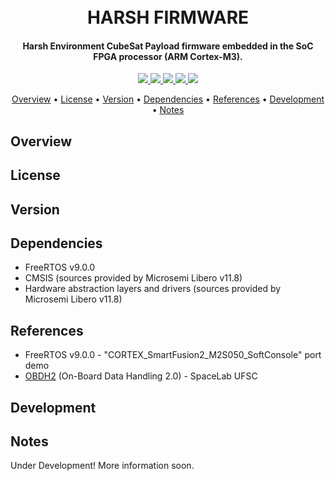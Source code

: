 <h1 align="center">
	<br>
	HARSH FIRMWARE
	<br>
</h1>

<h4 align="center">Harsh Environment CubeSat Payload firmware embedded in the SoC FPGA processor (ARM Cortex-M3).</h4>

<p align="center">
    <a href="">
		<img src="https://img.shields.io/badge/latest%20version-0.0.33-lightgreen?style=for-the-badge">
	</a>
    <a href="https://spacelab.ufsc.br">
		<img src="https://img.shields.io/badge/stable%20version-0.0.0-blue?style=for-the-badge">
	</a>
	<a href="http://www.lirmm.fr/">
		<img src="https://img.shields.io/badge/use-acedemic%20only-9cf?style=for-the-badge">
	</a>
	<a href="http://www.lirmm.fr/">
		<img src="https://img.shields.io/badge/license-MIT-red?style=for-the-badge">
	</a>
	<a href="https://github.com/andrempmattos/HARSH/tree/master/documentation">
		<img src="https://img.shields.io/badge/for%20more-here-lightgray?style=for-the-badge">
	</a>
</p>

<p align="center">
  	<a href="#overview">Overview</a> •
  	<a href="#license">License</a> •
  	<a href="#version">Version</a> •
  	<a href="#dependencies">Dependencies</a> •
  	<a href="#references">References</a> •
  	<a href="#development">Development</a> •
  	<a href="#notes">Notes</a>
</p>

## Overview

## License

## Version

## Dependencies
* FreeRTOS v9.0.0
* CMSIS (sources provided by Microsemi Libero v11.8)
* Hardware abstraction layers and drivers (sources provided by Microsemi Libero v11.8)

## References
* FreeRTOS v9.0.0 - "CORTEX_SmartFusion2_M2S050_SoftConsole" port demo
* [OBDH2](https://github.com/spacelab-ufsc/obdh2) (On-Board Data Handling 2.0) - SpaceLab UFSC 

## Development

## Notes


Under Development! More information soon.
